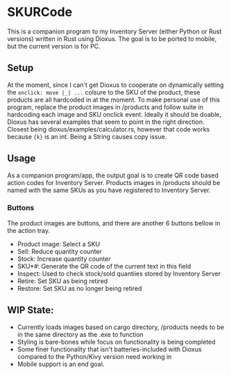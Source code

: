 # SKURCode
This is a companion program to my Inventory Server (either Python or Rust versions)
written in Rust using Dioxus. The goal is to be ported to mobile, but the
current version is for PC.

## Setup
At the moment, since I can't get Dioxus to cooperate on dynamically setting
the ```onclick: move |_| ...``` colsure to the SKU of the product, these products
are all hardcoded in at the moment. To make personal use of this program, replace
the product images in /products and follow suite in hardcoding each image and SKU
onclick event. Ideally it should be doable, Dioxus has several examples that seem
to point in the right direction. Closest being dioxus/examples/calculator.rs,
however that code works because ```{k}``` is an int. Being a String causes copy
issue.

## Usage
As a companion program/app, the output goal is to create QR code based action
codes for Inventory Server. Products images in /products should be named with the
same SKUs as you have registered to Inventory Server.

### Buttons
The product images are buttons, and there are another 6 buttons bellow in the
action tray.
 - Product image: Select a SKU
 - Sell: Reduce quantity counter
 - Stock: Increase quantity counter
 - SKU*#: Generate the QR code of the current text in this field
 - Inspect: Used to check stock/sold quantiies stored by Inventory Server
 - Retire: Set SKU as being retired
 - Restore: Set SKU as no longer being retired

 ## WIP State:
 - Currently loads images based on cargo directory, /products needs to be in
   the same directory as the .exe to function
 - Styling is bare-bones while focus on functionality is being completed
 - Some finer functionality that isn't batteries-included with Dioxus compared
   to the Python/Kivy version need working in
 - Mobile support is an end goal.

